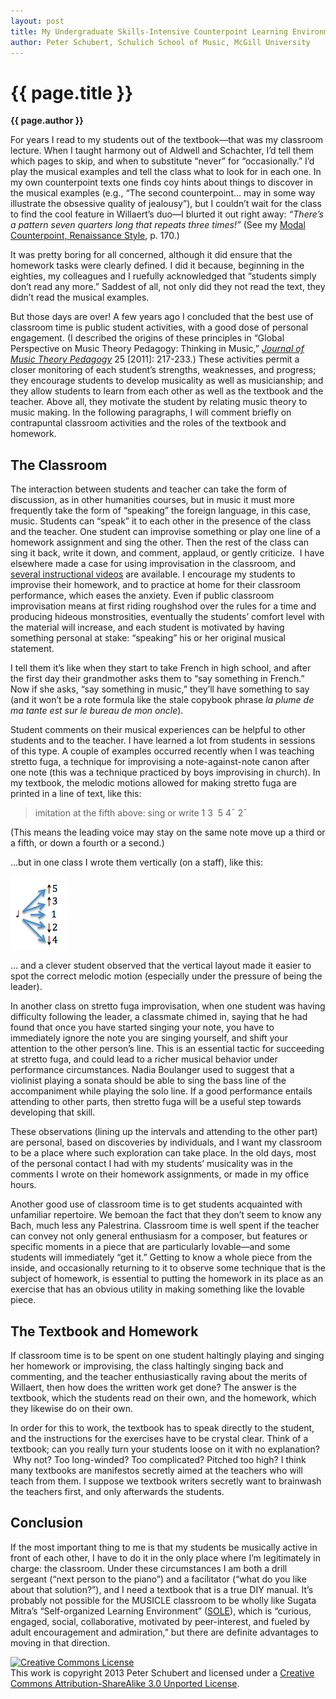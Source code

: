```yaml
---
layout: post
title: My Undergraduate Skills-Intensive Counterpoint Learning Environment (MUSICLE)
author: Peter Schubert, Schulich School of Music, McGill University
---
```


{{ page.title }}
================

**{{ page.author }}**

For years I read to my students out of the textbook—that was my classroom lecture. When I taught harmony out of Aldwell and Schachter, I’d tell them which pages to skip, and when to substitute “never” for “occasionally.” I’d play the musical examples and tell the class what to look for in each one. In my own counterpoint texts one finds coy hints about things to discover in the musical examples (e.g., “The second counterpoint… may in some way illustrate the obsessive quality of jealousy”), but I couldn’t wait for the class to find the cool feature in Willaert’s duo—I blurted it out right away: *“There’s a pattern seven quarters long that repeats three times!”* (See my [Modal Counterpoint, Renaissance Style](http://openlibrary.org/books/OL16717055M/Modal_counterpoint_Renaissance_style), p. 170.)

It was pretty boring for all concerned, although it did ensure that the homework tasks were clearly defined. I did it because, beginning in the eighties, my colleagues and I ruefully acknowledged that “students simply don’t read any more.” Saddest of all, not only did they not read the text, they didn’t read the musical examples.

But those days are over! A few years ago I concluded that the best use of classroom time is public student activities, with a good dose of personal engagement. (I described the origins of these principles in “Global Perspective on Music Theory Pedagogy: Thinking in Music,” [*Journal of Music Theory Pedagogy*](http://jmtp.ou.edu) 25 [2011]: 217-233.) These activities permit a closer monitoring of each student’s strengths, weaknesses, and progress; they encourage students to develop musicality as well as musicianship; and they allow students to learn from each other as well as the textbook and the teacher. Above all, they motivate the student by relating music theory to music making. In the following paragraphs, I will comment briefly on contrapuntal classroom activities and the roles of the textbook and homework.

## The Classroom ##

The interaction between students and teacher can take the form of discussion, as in other humanities courses, but in music it must more frequently take the form of “speaking” the foreign language, in this case, music. Students can “speak” it to each other in the presence of the class and the teacher. One student can improvise something or play one line of a homework assignment and sing the other. Then the rest of the class can sing it back, write it down, and comment, applaud, or gently criticize.  I have elsewhere made a case for using improvisation in the classroom, and [several instructional videos](http://www.youtube.com/user/peterschubertmusic) are available. I encourage my students to improvise their homework, and to practice at home for their classroom performance, which eases the anxiety. Even if public classroom improvisation means at first riding roughshod over the rules for a time and producing hideous monstrosities, eventually the students’ comfort level with the material will increase, and each student is motivated by having something personal at stake: “speaking” his or her original musical statement.

I tell them it’s like when they start to take French in high school, and after the first day their grandmother asks them to “say something in French.” Now if she asks, “say something in music,” they’ll have something to say (and it won’t be a rote formula like the stale copybook phrase *la plume de ma tante est sur le bureau de mon oncle*).

Student comments on their musical experiences can be helpful to other students and to the teacher. I have learned a lot from students in sessions of this type. A couple of examples occurred recently when I was teaching stretto fuga, a technique for improvising a note-against-note canon after one note (this was a technique practiced by boys improvising in church). In my textbook, the melodic motions allowed for making stretto fuga are printed in a line of text, like this:

> imitation at the fifth above: sing or write 1 3­  5­ 4¯ 2¯

(This means the leading voice may stay on the same note move up a third or a fifth, or down a fourth or a second.)

…but in one class I wrote them vertically (on a staff), like this:

![](media/schubert-img01.png)

… and a clever student observed that the vertical layout made it easier to spot the correct melodic motion (especially under the pressure of being the leader).

In another class on stretto fuga improvisation, when one student was having difficulty following the leader, a classmate chimed in, saying that he had found that once you have started singing your note, you have to immediately ignore the note you are singing yourself, and shift your attention to the other person’s line. This is an essential tactic for succeeding at stretto fuga, and could lead to a richer musical behavior under performance circumstances. Nadia Boulanger used to suggest that a violinist playing a sonata should be able to sing the bass line of the accompaniment while playing the solo line. If a good performance entails attending to other parts, then stretto fuga will be a useful step towards developing that skill.

These observations (lining up the intervals and attending to the other part) are personal, based on discoveries by individuals, and I want my classroom to be a place where such exploration can take place. In the old days, most of the personal contact I had with my students’ musicality was in the comments I wrote on their homework assignments, or made in my office hours.

Another good use of classroom time is to get students acquainted with unfamiliar repertoire. We bemoan the fact that they don’t seem to know any Bach, much less any Palestrina. Classroom time is well spent if the teacher can convey not only general enthusiasm for a composer, but features or specific moments in a piece that are particularly lovable—and some students will immediately “get it.” Getting to know a whole piece from the inside, and occasionally returning to it to observe some technique that is the subject of homework, is essential to putting the homework in its place as an exercise that has an obvious utility in making something like the lovable piece.

## The Textbook and Homework ##

If classroom time is to be spent on one student haltingly playing and singing her homework or improvising, the class haltingly singing back and commenting, and the teacher enthusiastically raving about the merits of Willaert, then how does the written work get done? The answer is the textbook, which the students read on their own, and the homework, which they likewise do on their own.

In order for this to work, the textbook has to speak directly to the student, and the instructions for the exercises have to be crystal clear. Think of a textbook; can you really turn your students loose on it with no explanation?  Why not? Too long-winded? Too complicated? Pitched too high? I think many textbooks are manifestos secretly aimed at the teachers who will teach from them. I suppose we textbook writers secretly want to brainwash the teachers first, and only afterwards the students.

## Conclusion ##

If the most important thing to me is that my students be musically active in front of each other, I have to do it in the only place where I’m legitimately in charge: the classroom. Under these circumstances I am both a drill sergeant (“next person to the piano”) and a facilitator (“what do you like about that solution?”), and I need a textbook that is a true DIY manual. It’s probably not possible for the MUSICLE classroom to be wholly like Sugata Mitra’s “Self-organized Learning Environment” ([SOLE](http://www.ted.com/pages/sole_toolkit)), which is “curious, engaged, social, collaborative, motivated by peer-interest, and fueled by adult encouragement and admiration,” but there are definite advantages to moving in that direction.

<a rel="license" href="http://creativecommons.org/licenses/by-sa/3.0/"><img alt="Creative Commons License" style="border-width:0" src="http://i.creativecommons.org/l/by-sa/3.0/88x31.png" /></a><br />This work is copyright 2013 Peter Schubert and licensed under a <a rel="license" href="http://creativecommons.org/licenses/by-sa/3.0/">Creative Commons Attribution-ShareAlike 3.0 Unported License</a>.